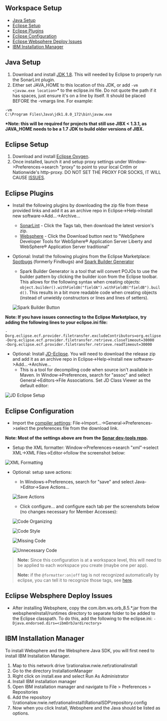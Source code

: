 ## Workspace Setup <!-- omit in toc -->

- [Java Setup](#java-setup)
- [Eclipse Setup](#eclipse-setup)
- [Eclipse Plugins](#eclipse-plugins)
- [Eclipse Configuration](#eclipse-configuration)
- [Eclipse Websphere Deploy Issues](#eclipse-websphere-deploy-issues)
- [IBM Installation Manager](#ibm-installation-manager)

## Java Setup

1.  Download and install [JDK 1.8](http://www.oracle.com/technetwork/java/javase/downloads/jdk8-downloads-2133151.html). This will needed by Eclipse to properly run the SonarLint plugin.
2.  Either set JAVA_HOME to this location of this JDK, or add `-vm <javaw.exe location>`\* to the eclipse.ini file. Do not quote the path if it has spaces, just ensure it's on a line by itself. It should be placed BEFORE the -vmargs line. For example:

```
-vm
C:\Program Files\Java\jdk1.8.0_172\bin\javaw.exe
```

**\*Note: this will be required for projects that still use JIBX < 1.3.1, as JAVA_HOME needs to be a 1.7 JDK to build older versions of JIBX.**

## Eclipse Setup

1.  Download and install [Eclipse Oxygen](https://www.eclipse.org/downloads/download.php?file=/technology/epp/downloads/release/oxygen/3a/eclipse-jee-oxygen-3a-win32-x86_64.zip&mirror_id=492).
2.  Once installed, launch it and setup proxy settings under Window->Preferences->search "proxy" to point to your local Cntlm or Nationwide's http-proxy. DO NOT SET THE PROXY FOR SOCKS, IT WILL CAUSE [ISSUES](https://stackoverflow.com/questions/5857499/how-do-i-have-to-configure-the-proxy-settings-so-eclipse-can-download-new-plugin).

## Eclipse Plugins

* Install the following plugins by downloading the zip file from these provided links and add it as an archive repo in Eclipse->Help->Install new software->Add...->Archive...
     * [SonarLint](https://github.com/SonarSource/sonarlint-eclipse/releases) - Click the Tags tab, then download the latest version's zip.
     * [Websphere](https://developer.ibm.com/wasdev/downloads/#asset/tools-IBM_Liberty_Developer_Tools_for_Eclipse_Oxygen) - Click the Download button next to "WebSphere Developer Tools for WebSphere® Application Server Liberty and WebSphere® Application Server traditional"

* Optional: Install the following plugins from the Eclipse Marketplace: [Spotbugs](https://marketplace.eclipse.org/content/spotbugs-eclipse-plugin) (formerly Findbugs) and [Spark Builder Generator](https://marketplace.eclipse.org/content/spark-builder-generator)
  * Spark Builder Generator is a tool that will convert POJOs to use the builder pattern by clicking the builder icon from the Eclipse toolbar. This allows for the following syntax when creating objects: ```object.builder().withFieldA("fieldA").withFieldB("fieldB").build()```. This results in a bit more readable code when creating objects (instead of unwieldy constructors or lines and lines of setters).
  
  ![Spark Builder Button](./workspace-setup-images/spark-builder-button.png)

**Note: If you have issues connecting to the Eclipse Marketplace, try adding the following lines to your eclipse.ini file:**

```
-Dorg.eclipse.ecf.provider.filetransfer.excludeContributors=org.eclipse.ecf.provider.filetransfer.httpclient4
-Dorg.eclipse.ecf.provider.filetransfer.retrieve.closeTimeout=30000
-Dorg.eclipse.ecf.provider.filetransfer.retrieve.readTimeout=30000
```

* Optional: Install [JD-Eclipse](http://jd.benow.ca/). You will need to download the release zip and add it as an archive repo in Eclipse->Help->Install new software->Add...->Archive...
  * This is a tool for decompiling code when source isn't available in Maven. In Window->Preferences, search for "assoc" and select General->Editors->File Associations. Set JD Class Viewer as the default editor:

![JD Eclipse Setup](./workspace-setup-images/jd-eclipse-setup.png)

## Eclipse Configuration

* Import the [compiler settings](https://github.nwie.net/Nationwide/EDS-Apps/blob/master/workspace-setup/eclipsePrefs.epf): File->Import...->General->Preferences->select the preferences file from the download link.

**Note: Most of the settings above are from the [Sonar dev-tools repo](https://github.com/SonarSource/sonar-developer-toolset).**

* Setup the XML formatter: Window->Preferences->search "xml"->select XML->XML Files->Editor->follow the screenshot below:

![XML Formatting](./workspace-setup-images/eclipseXmlSettings.png)

* Optional: setup save actions:
  * In Windows->Preferences, search for "save" and select Java->Editor->Save Actions...

  ![Save Actions](./workspace-setup-images/save-actions.png)

  * Click configure... and configure each tab per the screenshots below (no changes necessary for Member Accesses):

  ![Code Organizing](./workspace-setup-images/save-actions-code-organizing.png)

  ![Code Style](./workspace-setup-images/save-actions-code-style.png)

  ![Missing Code](./workspace-setup-images/save-actions-missing-code.png)

  ![Unnecessary Code](./workspace-setup-images/save-actions-unnecessary-code.png)

> **Note:** Since this configuration is at a workspace level, this will need to be applied to each workspace you create (maybe one per app).
> 
> **Note:** if the `@formatter:on|off` tag is not recognized automatically by eclipse, you can tell it to recognize those tags, see [here](https://stackoverflow.com/a/3353765/10144781).

## Eclipse Websphere Deploy Issues

* After installing Websphere, copy the com.ibm.ws.orb_8.5.\*.jar from the websphereInstall/runtimes directory to separate folder to be added to the Eclipse classpath. To do this, add the following to the eclipse.ini: `-Djava.endorsed.dirs=<ibmOrbJardirectory>`

## IBM Installation Manager

 To install Websphere and the Websphere Java SDK, you will first need to install IBM Installation Manager.
   1. Map to this network drive \\\rationalsw.nwie.net\rationalinstall
   2. Go to the directory InstallationManager
   3. Right click on install.exe and select Run As Administrator
   4. Install IBM installation manager
   5. Open IBM installation manager and navigate to File > Preferences > Repositories
   6. Add the repository \\\rationalsw.nwie.net\rationalinstall\RationalSDP\repository.config
   7. Now when you click Install, Websphere and the Java should be listed as options.

